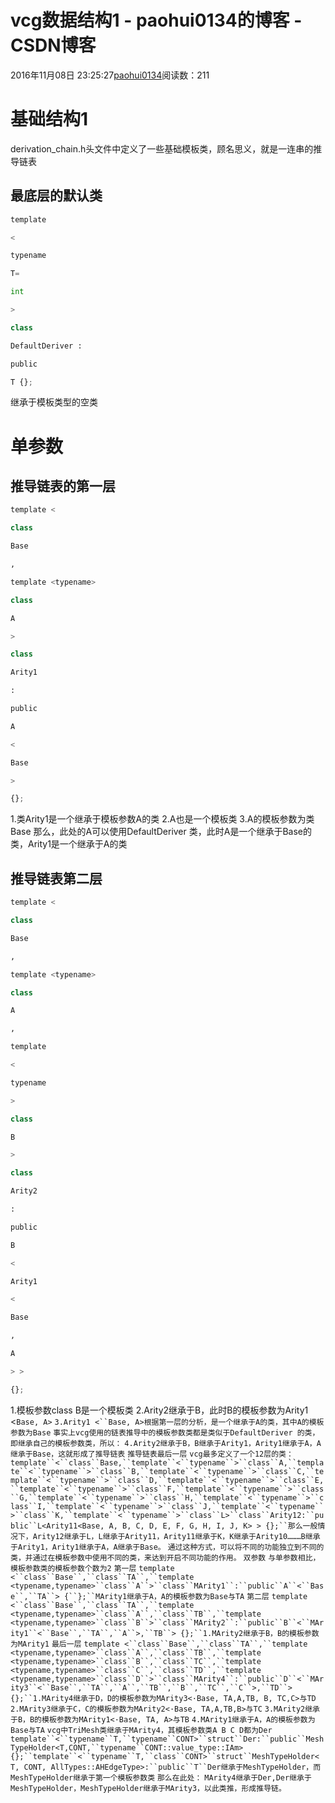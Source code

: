 
# vcg数据结构1 - paohui0134的博客 - CSDN博客


2016年11月08日 23:25:27[paohui0134](https://me.csdn.net/paohui0134)阅读数：211


# 基础结构1
derivation_chain.h头文件中定义了一些基础模板类，顾名思义，就是一连串的推导链表
## 最底层的默认类
```python
template
```
```python
<
```
```python
typename
```
```python
T=
```
```python
int
```
```python
>
```
```python
class
```
```python
DefaultDeriver :
```
```python
public
```
```python
T {};
```
继承于模板类型的空类
# 单参数
## 推导链表的第一层
```python
template <
```
```python
class
```
```python
Base
```
```python
,
```
```python
template <typename>
```
```python
class
```
```python
A
```
```python
>
```
```python
class
```
```python
Arity1
```
```python
:
```
```python
public
```
```python
A
```
```python
<
```
```python
Base
```
```python
>
```
```python
{};
```
1.类Arity1是一个继承于模板参数A的类
2.A也是一个模板类
3.A的模板参数为类Base
那么，此处的A可以使用DefaultDeriver 类，此时A是一个继承于Base的类，Arity1是一个继承于A的类
## 推导链表第二层
```python
template <
```
```python
class
```
```python
Base
```
```python
,
```
```python
template <typename>
```
```python
class
```
```python
A
```
```python
,
```
```python
template
```
```python
<
```
```python
typename
```
```python
>
```
```python
class
```
```python
B
```
```python
>
```
```python
class
```
```python
Arity2
```
```python
:
```
```python
public
```
```python
B
```
```python
<
```
```python
Arity1
```
```python
<
```
```python
Base
```
```python
,
```
```python
A
```
```python
> >
```
```python
{};
```
1.模板参数class B是一个模板类
2.Arity2继承于B，此时B的模板参数为Arity1 <`Base, A>`
`3.Arity1 <``Base, A>根据第一层的分析，是一个继承于A的类，其中A的模板参数为Base`
`事实上vcg使用的链表推导中的模板参数类都是类似于DefaultDeriver 的类，即继承自己的模板参数类，所以：`
`4.Arity2继承于B，B继承于Arity1，Arity1继承于A，A继承于Base，这就形成了推导链表`
`推导链表最后一层`
`vcg最多定义了一个12层的类：`
`template``<``class``Base,``template``<``typename``>``class``A,``template``<``typename``>``class``B,``template``<``typename``>``class``C,``template``<``typename``>``class``D,``template``<``typename``>``class``E,``template``<``typename``>``class``F,``template``<``typename``>``class``G,``template``<``typename``>``class``H,``template``<``typename``>``class``I,``template``<``typename``>``class``J,``template``<``typename``>``class``K,``template``<``typename``>``class``L>``class``Arity12:``public``L<Arity11<Base, A, B, C, D, E, F, G, H, I, J, K> > {};``那么一般情况下，Arity12继承于L，L继承于Arity11，Arity11继承于K，K继承于Arity10………B继承于Arity1，Arity1继承于A，A继承于Base。`
`通过这种方式，可以将不同的功能独立到不同的类，并通过在模板参数中使用不同的类，来达到开启不同功能的作用。`
`双参数`
`与单参数相比，模板参数类的模板参数个数为2`
`第一层`
`template <``class``Base``,``class``TA``,``template <typename,typename>``class``A``>``class``MArity1``:``public``A``<``Base``,``TA``> {``};``MArity1继承于A，A的模板参数为Base与TA`
`第二层`
`template <``class``Base``,``class``TA``,``template <typename,typename>``class``A``,``class``TB``,``template <typename,typename>``class``B``>``class``MArity2``:``public``B``<``MArity1``<``Base``,``TA``,``A``>,``TB``> {};``1.MArity2继承于B，B的模板参数为MArity1`
`最后一层`
`template <``class``Base``,``class``TA``,``template <typename,typename>``class``A``,``class``TB``,``template <typename,typename>``class``B``,``class``TC``,``template <typename,typename>``class``C``,``class``TD``,``template <typename,typename>``class``D``>``class``MArity4``:``public``D``<``MArity3``<``Base``,``TA``,``A``,``TB``,``B``,``TC``,``C``>,``TD``> {};``1.MArity4继承于D，D的模板参数为MArity3<·Base, TA,A,TB, B, TC,C>与TD`
`2.MArity3继承于C，C的模板参数为MArity2<·Base, TA,A,TB,B>与TC`
`3.MArity2继承于B，B的模板参数为MArity1<·Base, TA, A>与TB`
`4.MArity1继承于A，A的模板参数为Base与TA`
`vcg中TriMesh类继承于MArity4，其模板参数类A B C D都为Der`
`template``<``typename``T,``typename``CONT>``struct``Der:``public``MeshTypeHolder<T,CONT,``typename``CONT::value_type::IAm>{};``template``<``typename``T,``class``CONT>``struct``MeshTypeHolder< T, CONT, AllTypes::AHEdgeType>:``public``T``Der继承于MeshTypeHolder，而MeshTypeHolder继承于第一个模板参数类`
`那么在此处：`
`MArity4继承于Der,Der继承于MeshTypeHolder，MeshTypeHolder继承于MArity3，以此类推，形成推导链。`

